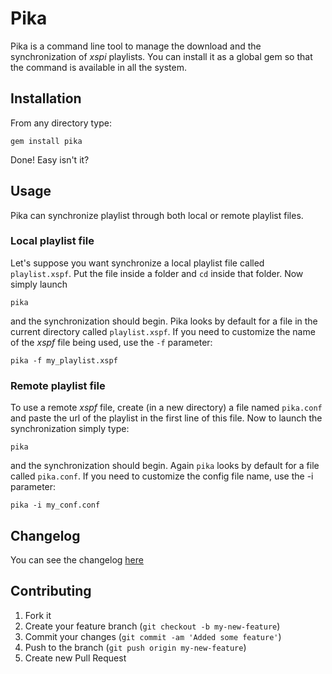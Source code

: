 # Pika

Pika is a command line tool to manage the download and the synchronization of _xspi_ playlists. You can install it as a global gem so that the command is available in all the system.

## Installation

From any directory type:

`gem install pika`

Done! Easy isn't it?

## Usage

Pika can synchronize playlist through both local or remote playlist files.

### Local playlist file

Let's suppose you want synchronize a local playlist file called `playlist.xspf`.
Put the file inside a folder and `cd` inside that folder. Now simply launch

`pika`

and the synchronization should begin. Pika looks by default for a file in the current directory called `playlist.xspf`. If you need to customize the name of the _xspf_ file being used, use the `-f` parameter:

`pika -f my_playlist.xspf`

### Remote playlist file

To use a remote _xspf_ file, create (in a new directory) a file named `pika.conf` and paste the url of the playlist in the first line of this file. Now to launch the synchronization simply type:

`pika`

and the synchronization should begin. Again `pika` looks by default for a file called `pika.conf`. If you need to customize the config file name, use the -i parameter:

`pika -i my_conf.conf`

## Changelog

You can see the changelog [here](https://github.com/davide-targa/pika/blob/master/CHANGELOG.md)

## Contributing

1. Fork it
2. Create your feature branch (`git checkout -b my-new-feature`)
3. Commit your changes (`git commit -am 'Added some feature'`)
4. Push to the branch (`git push origin my-new-feature`)
5. Create new Pull Request
